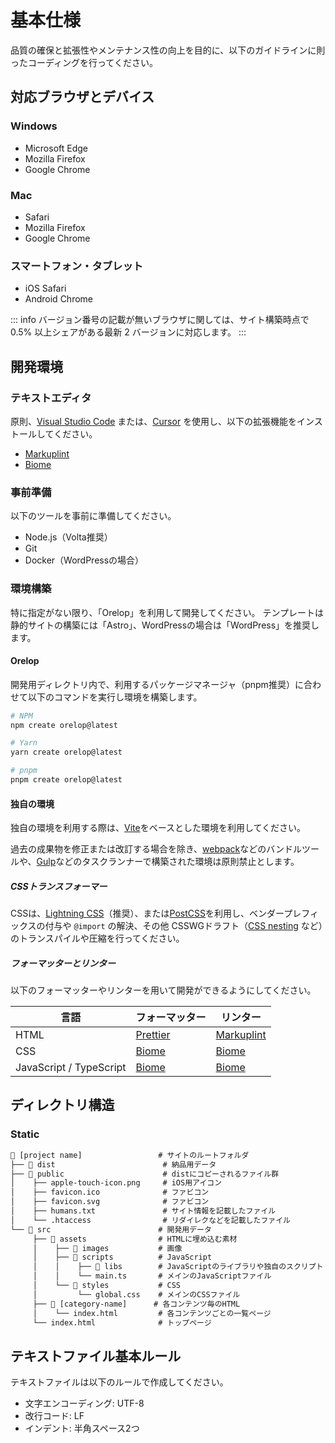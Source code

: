 # 基本仕様

品質の確保と拡張性やメンテナンス性の向上を目的に、以下のガイドラインに則ったコーディングを行ってください。


## 対応ブラウザとデバイス

### Windows
- Microsoft Edge
- Mozilla Firefox
- Google Chrome

### Mac
- Safari
- Mozilla Firefox
- Google Chrome

### スマートフォン・タブレット
- iOS Safari
- Android Chrome

::: info
バージョン番号の記載が無いブラウザに関しては、サイト構築時点で 0.5% 以上シェアがある最新 2 バージョンに対応します。
:::


## 開発環境

### テキストエディタ

原則、[Visual Studio Code](https://code.visualstudio.com/) または、[Cursor](https://www.cursor.com/ja) を使用し、以下の拡張機能をインストールしてください。

- [Markuplint](https://marketplace.visualstudio.com/items?itemName=yusukehirao.vscode-markuplint)
- [Biome](https://marketplace.visualstudio.com/items?itemName=biomejs.biome)

### 事前準備

以下のツールを事前に準備してください。

- Node.js（Volta推奨）
- Git
- Docker（WordPressの場合）


### 環境構築

特に指定がない限り、「Orelop」を利用して開発してください。
テンプレートは静的サイトの構築には「Astro」、WordPressの場合は「WordPress」を推奨します。


#### Orelop
開発用ディレクトリ内で、利用するパッケージマネージャ（pnpm推奨）に合わせて以下のコマンドを実行し環境を構築します。

```zsh
# NPM
npm create orelop@latest

# Yarn
yarn create orelop@latest

# pnpm
pnpm create orelop@latest
```

#### 独自の環境
独自の環境を利用する際は、[Vite](https://ja.vite.dev/)をベースとした環境を利用してください。

過去の成果物を修正または改訂する場合を除き、[webpack](https://webpack.js.org/)などのバンドルツールや、[Gulp](https://gulpjs.com/)などのタスクランナーで構築された環境は原則禁止とします。

##### CSSトランスフォーマー

CSSは、[Lightning CSS](https://lightningcss.dev/)（推奨）、または[PostCSS](https://postcss.org/)を利用し、ベンダープレフィックスの付与や `@import` の解決、その他 CSSWGドラフト（[CSS nesting](https://drafts.csswg.org/css-nesting-1/) など）のトランスパイルや圧縮を行ってください。


##### フォーマッターとリンター

以下のフォーマッターやリンターを用いて開発ができるようにしてください。

| 言語 | フォーマッター | リンター |
| --- | --- | --- |
| HTML | [Prettier](https://prettier.io/) | [Markuplint](https://markuplint.dev/ja/) |
| CSS | [Biome](https://biomejs.dev/ja/) | [Biome](https://biomejs.dev/ja/) |
| JavaScript / TypeScript | [Biome](https://biomejs.dev/ja/) | [Biome](https://biomejs.dev/ja/) |

## ディレクトリ構造


### Static
```txt
📂 [project name]                 # サイトのルートフォルダ
├── 📂 dist                        # 納品用データ
├── 📂 public                      # distにコピーされるファイル群
│    ├── apple-touch-icon.png     # iOS用アイコン
│    ├── favicon.ico              # ファビコン
│    ├── favicon.svg              # ファビコン
│    ├── humans.txt               # サイト情報を記載したファイル
│    └── .htaccess                # リダイレクなどを記載したファイル
└── 📂 src                        # 開発用データ
     ├── 📂 assets                # HTMLに埋め込む素材
     │    ├── 📂 images           # 画像
     │    ├── 📂 scripts          # JavaScript
     │    │    ├── 📂 libs        # JavaScriptのライブラリや独自のスクリプト
     │    │    └── main.ts       # メインのJavaScriptファイル
     │    └── 📂 styles           # CSS
     │         └── global.css    # メインのCSSファイル
     ├── 📂 [category-name]      # 各コンテンツ毎のHTML
     │    └── index.html         # 各コンテンツごとの一覧ページ
     └── index.html              # トップページ
```

## テキストファイル基本ルール

テキストファイルは以下のルールで作成してください。

- 文字エンコーディング: UTF-8
- 改行コード: LF
- インデント: 半角スペース2つ
